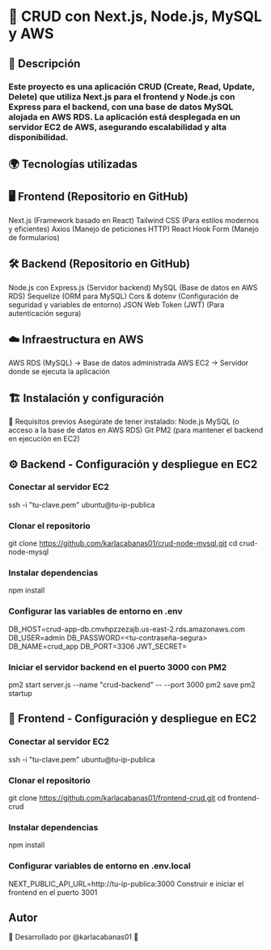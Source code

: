 # 🚀 CRUD con Next.js, Node.js, MySQL y AWS

## 📌 Descripción

### Este proyecto es una aplicación CRUD (Create, Read, Update, Delete) que utiliza Next.js para el frontend y Node.js con Express para el backend, con una base de datos MySQL alojada en AWS RDS. La aplicación está desplegada en un servidor EC2 de AWS, asegurando escalabilidad y alta disponibilidad.

## 🌍 Tecnologías utilizadas

## 🖥️ Frontend (Repositorio en GitHub)

Next.js (Framework basado en React)
Tailwind CSS (Para estilos modernos y eficientes)
Axios (Manejo de peticiones HTTP)
React Hook Form (Manejo de formularios)

## 🛠️ Backend (Repositorio en GitHub)

Node.js con Express.js (Servidor backend)
MySQL (Base de datos en AWS RDS)
Sequelize (ORM para MySQL)
Cors & dotenv (Configuración de seguridad y variables de entorno)
JSON Web Token (JWT) (Para autenticación segura)

## ☁️ Infraestructura en AWS

AWS RDS (MySQL) → Base de datos administrada
AWS EC2 → Servidor donde se ejecuta la aplicación

## 🏗️ Instalación y configuración

🔹 Requisitos previos
Asegúrate de tener instalado:
Node.js
MySQL (o acceso a la base de datos en AWS RDS)
Git
PM2 (para mantener el backend en ejecución en EC2)

## ⚙️ Backend - Configuración y despliegue en EC2

### Conectar al servidor EC2

ssh -i "tu-clave.pem" ubuntu@tu-ip-publica

### Clonar el repositorio

git clone https://github.com/karlacabanas01/crud-node-mysql.git
cd crud-node-mysql

### Instalar dependencias

npm install

### Configurar las variables de entorno en .env

DB_HOST=crud-app-db.cmvhpzzezajb.us-east-2.rds.amazonaws.com
DB_USER=admin
DB_PASSWORD=<tu-contraseña-segura>
DB_NAME=crud_app
DB_PORT=3306
JWT_SECRET=<clave-secreta-para-tokens>

### Iniciar el servidor backend en el puerto 3000 con PM2

pm2 start server.js --name "crud-backend" -- --port 3000
pm2 save
pm2 startup

## 🎨 Frontend - Configuración y despliegue en EC2

### Conectar al servidor EC2

ssh -i "tu-clave.pem" ubuntu@tu-ip-publica

### Clonar el repositorio

git clone https://github.com/karlacabanas01/frontend-crud.git
cd frontend-crud

### Instalar dependencias

npm install

### Configurar variables de entorno en .env.local

NEXT_PUBLIC_API_URL=http://tu-ip-publica:3000
Construir e iniciar el frontend en el puerto 3001

## Autor

📌 Desarrollado por @karlacabanas01 🚀
